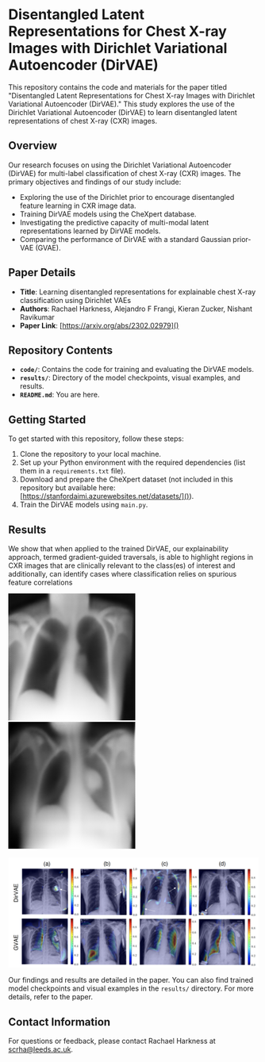 # Disentangled Latent Representations for Chest X-ray Images with Dirichlet Variational Autoencoder (DirVAE)

This repository contains the code and materials for the paper titled "Disentangled Latent Representations for Chest X-ray Images with Dirichlet Variational Autoencoder (DirVAE)." This study explores the use of the Dirichlet Variational Autoencoder (DirVAE) to learn disentangled latent representations of chest X-ray (CXR) images.

## Overview

Our research focuses on using the Dirichlet Variational Autoencoder (DirVAE) for multi-label classification of chest X-ray (CXR) images. The primary objectives and findings of our study include:

- Exploring the use of the Dirichlet prior to encourage disentangled feature learning in CXR image data.
- Training DirVAE models using the CheXpert database.
- Investigating the predictive capacity of multi-modal latent representations learned by DirVAE models.
- Comparing the performance of DirVAE with a standard Gaussian prior-VAE (GVAE).

## Paper Details

- **Title**: Learning disentangled representations for explainable chest X-ray classification using Dirichlet VAEs
- **Authors**: Rachael Harkness, Alejandro F Frangi, Kieran Zucker, Nishant Ravikumar
- **Paper Link**: [https://arxiv.org/abs/2302.02979]()

## Repository Contents

- **`code/`**: Contains the code for training and evaluating the DirVAE models.
- **`results/`**: Directory of the model checkpoints, visual examples, and results.
- **`README.md`**: You are here.

## Getting Started

To get started with this repository, follow these steps:

1. Clone the repository to your local machine.
2. Set up your Python environment with the required dependencies (list them in a `requirements.txt` file).
3. Download and prepare the CheXpert dataset (not included in this repository but available here: [https://stanfordaimi.azurewebsites.net/datasets/]()).
4. Train the DirVAE models using `main.py`.

## Results

We show that when applied to the trained DirVAE, our explainability approach, termed gradient-guided traversals, is able to highlight regions in CXR images that are clinically relevant to the class(es) of interest and additionally, can identify cases where classification relies on spurious feature correlations

![1698774008056](image/README/1698774008056.png)											![1698773966770](image/README/1698773966770.png)

![1698774592640](image/README/1698774592640.png)

Our findings and results are detailed in the paper. You can also find trained model checkpoints and visual examples in the `results/` directory. For more details, refer to the paper.

## Contact Information

For questions or feedback, please contact Rachael Harkness at scrha@leeds.ac.uk.
